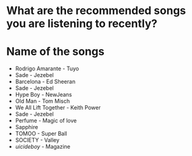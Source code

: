 # What are the recommended songs you are listening to recently?

# Name of the songs
- Rodrigo Amarante - Tuyo
- Sade - Jezebel
- Barcelona - Ed Sheeran
- Sade - Jezebel 
- Hype Boy - NewJeans
- Old Man - Tom Misch
- We All Lift Together - Keith Power
- Sade - Jezebel
- Perfume - Magic of love
- Sapphire
- TOMOO - Super Ball
- SOCIETY - Valley
- $uicideboy$ - Magazine

